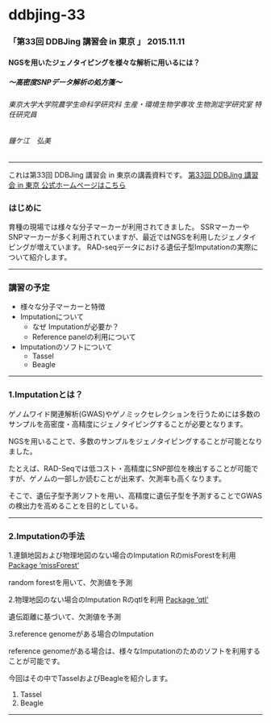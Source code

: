 # ddbjing-33

### 「第33回 DDBJing 講習会 in 東京 」 2015.11.11

#### NGSを用いたジェノタイピングを様々な解析に用いるには？
#####         ～高密度SNPデータ解析の処方箋～  
###### 東京大学大学院農学生命科学研究科 生産・環境生物学専攻 生物測定学研究室 特任研究員  
###### 鐘ケ江　弘美  

***

これは第33回 DDBJing 講習会 in 東京の講義資料です。
[第33回 DDBJing 講習会 in 東京 公式ホームページはこちら](http://www.ddbj.nig.ac.jp/ddbjing/ddbjing-33.html)

### はじめに
育種の現場では様々な分子マーカーが利用されてきました。
SSRマーカーやSNPマーカーが多く利用されていますが、最近ではNGSを利用したジェノタイピングが増えています。
RAD-seqデータにおける遺伝子型Imputationの実際について紹介します。

***
### 講習の予定
- 様々な分子マーカーと特徴
- Imputationについて  
  - なぜ Imputationが必要か？
  - Reference panelの利用について
- Imputationのソフトについて  
  - Tassel
  - Beagle

***

### 1.Imputationとは？  

ゲノムワイド関連解析(GWAS)やゲノミックセレクションを行うためには多数のサンプルを高密度・高精度にジェノタイピングすることが必要となります。  

NGSを用いることで、多数のサンプルをジェノタイピングすることが可能となりました。  

たとえば、RAD­-Seqでは低コスト・高精度にSNP部位を検出することが可能ですが、ゲノムの一部しか読むことが出来ず、欠測率も高くなります。  

そこで、遺伝子型予測ソフトを用い、高精度に遺伝子型を予測することでGWASの検出力を高めることを目的としている。

***
### 2.Imputationの手法  

1.連鎖地図および物理地図のない場合のImputation
RのmisForestを利用　　
  [Package ‘missForest’](https://cran.r-project.org/web/packages/missForest/missForest.pdf)　　

random forestを用いて、欠測値を予測

2.物理地図のない場合のImputation
Rのqtlを利用
[Package ‘qtl‘](http://www.rqtl.org/manual/qtl-manual.pdf)

遺伝距離に基づいて、欠測値を予測

3.reference genomeがある場合のImputation　　

reference genomeがある場合は、様々なImputationのためのソフトを利用することが可能です。　　

今回はその中でTasselおよびBeagleを紹介します。
  1. Tassel
  2. Beagle

  ***


　　
